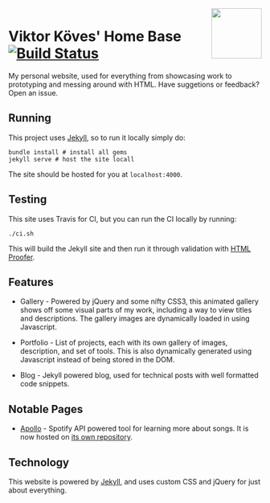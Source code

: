 <img src="images/favicon.ico?raw=true" align="right" width="100">

#  Viktor Köves' Home Base [![Build Status](https://travis-ci.org/vkoves/vkoves.github.io.svg?branch=master)](https://travis-ci.org/vkoves/vkoves.github.io)

My personal website, used for everything from showcasing work to prototyping and messing around with HTML. Have suggetions or feedback? Open an issue.

## Running

This project uses [Jekyll]([Jekyll](https://jekyllrb.com/)), so to run it
locally simply do:

```shell
bundle install # install all gems
jekyll serve # host the site locall
```

The site should be hosted for you at `localhost:4000`.

## Testing

This site uses Travis for CI, but you can run the CI locally by running:

```shell
./ci.sh
```

This will build the Jekyll site and then run it through validation with
[HTML Proofer](https://github.com/gjtorikian/html-proofer).

## Features

- Gallery - Powered by jQuery and some nifty CSS3, this animated gallery shows off some visual parts of my work, including a way to view titles and descriptions. The gallery images are dynamically loaded in using Javascript.

- Portfolio - List of projects, each with its own gallery of images, description, and set of tools. This is also dynamically generated using Javascript instead of being stored in the DOM.

- Blog - Jekyll powered blog, used for technical posts with well formatted code snippets.

## Notable Pages

- [Apollo](http://viktorkoves.com/apollo) - Spotify API powered tool for learning more about songs. It is now hosted on [its own repository](https://github.com/vkoves/apollo).

## Technology

This website is powered by [Jekyll](https://jekyllrb.com/), and uses custom CSS
and jQuery for just about everything.
